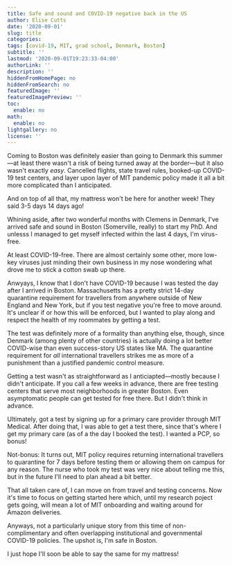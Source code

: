 ```yaml
---
title: Safe and sound and COVID-19 negative back in the US
author: Elise Cutts
date: '2020-09-01'
slug: title
categories:
tags: [covid-19, MIT, grad school, Denmark, Boston]
subtitle: ''
lastmod: '2020-09-01T19:23:33-04:00'
authorLink: ''
description: ''
hiddenFromHomePage: no
hiddenFromSearch: no
featuredImage: ''
featuredImagePreview: ''
toc:
  enable: no
math:
  enable: no
lightgallery: no
license: ''
---
```


Coming to Boston was definitely easier than going to Denmark this summer—at least there wasn't a risk of being turned away at the border—but it also wasn't exactly *easy*. Cancelled flights, state travel rules, booked-up COVID-19 test centers, and layer upon layer of MIT pandemic policy made it all a bit more complicated than I anticipated.

And on top of all that, my mattress won't be here for another week! They said 3-5 days 14 days ago!

<!--more-->

Whining aside, after two wonderful months with Clemens in Denmark, I've arrived safe and sound in Boston (Somerville, really) to start my PhD. And unlesss I managed to get myself infected within the last 4 days, I'm virus-free.

At least COVID-19-free. There are almost certainly some other, more low-key viruses just minding their own business in my nose wondering what drove me to stick a cotton swab up there.

Anwyays, I know that I don't have COVID-19 because I was tested the day after I arrived in Boston. Massachusetts has a pretty strict 14-day quarantine requirement for travellers from anywhere outside of New England and New York, but if you test negative you're free to move around. It's unclear if or how this will be enforced, but I wanted to play along and respect the health of my roommates by getting a test.

The test was definitely more of a formality than anything else, though, since Denmark (among plenty of other countries) is actually doing a lot better COVID-wise than even success-story US states like MA. The quarantine requirement for *all* international travellers strikes me as more of a punishment than a justified pandemic control measure.

Getting a test wasn't as straightforward as I anticiapted—mostly because I didn't anticipate. If you call a few weeks in advance, there are free testing centers that serve most neighborhoods in greater Boston. Even asymptomatic people can get tested for free there. But I didn't think in advance.

Ultimately, got a test by signing up for a primary care provider through MIT Medical. After doing that, I was able to get a test there, since that's where I get my primary care (as of a the day I booked the test). I wanted a PCP, so bonus!

Not-bonus: It turns out, MIT policy requires returning international travellers to quarantine for 7 days before testing them or allowing them on campus for any reason. The nurse who took my test was very nice about telling me this, but in the future I'll need to plan ahead a bit better.

That all taken care of, I can move on from travel and testing concerns. Now it's time to focus on getting started here which, until my research poject gets going, will mean a lot of MIT onboarding and waiting around for Amazon deliveries.

Anyways, not a particularly unique story from this time of non-complimentary and often overlapping institutional and governmental COVID-19 policies. The upshot is, I'm safe in Boston. 

I just hope I'll soon be able to say the same for my mattress!